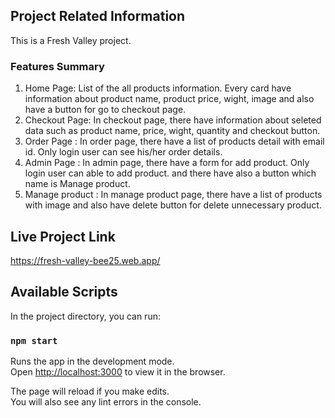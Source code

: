 ## Project Related Information
This is a Fresh Valley project.
### Features Summary
1. Home Page: List of the all products information. Every card have information about product name, product price, wight, image and also have a button for go to checkout page.
2. Checkout Page: In checkout page, there have information about seleted data such as product name, price, wight, quantity and checkout button.
3. Order Page : In order page, there have a list of products detail with email id. Only login user can see his/her order details.
4. Admin Page : In admin page, there have a form for add product. Only login user can able to add product. and there have also a button which name is Manage product. 
5. Manage product : In manage product page, there have a list of products with image and also have delete button for delete unnecessary product.
## Live Project Link
https://fresh-valley-bee25.web.app/

## Available Scripts

In the project directory, you can run:
### `npm start`

Runs the app in the development mode.\
Open [http://localhost:3000](http://localhost:3000) to view it in the browser.

The page will reload if you make edits.\
You will also see any lint errors in the console.
